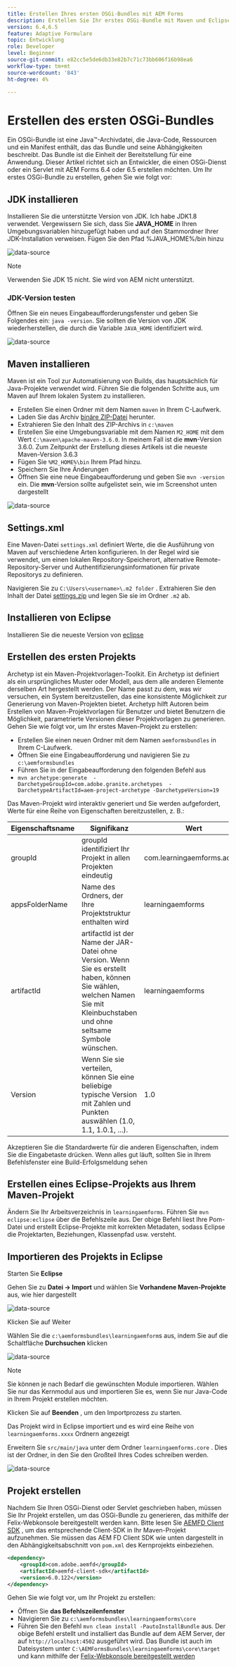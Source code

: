 ```yaml
---
title: Erstellen Ihres ersten OSGi-Bundles mit AEM Forms
description: Erstellen Sie Ihr erstes OSGi-Bundle mit Maven und Eclipse
version: 6.4,6.5
feature: Adaptive Formulare
topic: Entwicklung
role: Developer
level: Beginner
source-git-commit: e82cc5e5de6db33e82b7c71c73bb606f16b98ea6
workflow-type: tm+mt
source-wordcount: '843'
ht-degree: 4%

---
```



# Erstellen des ersten OSGi-Bundles

Ein OSGi-Bundle ist eine Java™-Archivdatei, die Java-Code, Ressourcen und ein Manifest enthält, das das Bundle und seine Abhängigkeiten beschreibt. Das Bundle ist die Einheit der Bereitstellung für eine Anwendung. Dieser Artikel richtet sich an Entwickler, die einen OSGi-Dienst oder ein Servlet mit AEM Forms 6.4 oder 6.5 erstellen möchten. Um Ihr erstes OSGi-Bundle zu erstellen, gehen Sie wie folgt vor:


## JDK installieren

Installieren Sie die unterstützte Version von JDK. Ich habe JDK1.8 verwendet. Vergewissern Sie sich, dass Sie **JAVA_HOME** in Ihren Umgebungsvariablen hinzugefügt haben und auf den Stammordner Ihrer JDK-Installation verweisen.
Fügen Sie den Pfad %JAVA_HOME%/bin hinzu

![data-source](assets/java-home.JPG)

>[!NOTE]
> Verwenden Sie JDK 15 nicht. Sie wird von AEM nicht unterstützt.

### JDK-Version testen

Öffnen Sie ein neues Eingabeaufforderungsfenster und geben Sie Folgendes ein: `java -version`. Sie sollten die Version von JDK wiederherstellen, die durch die Variable `JAVA_HOME` identifiziert wird.

![data-source](assets/java-version.JPG)

## Maven installieren

Maven ist ein Tool zur Automatisierung von Builds, das hauptsächlich für Java-Projekte verwendet wird. Führen Sie die folgenden Schritte aus, um Maven auf Ihrem lokalen System zu installieren.

* Erstellen Sie einen Ordner mit dem Namen `maven` in Ihrem C-Laufwerk.
* Laden Sie das Archiv [binäre ZIP-Datei](http://maven.apache.org/download.cgi) herunter.
* Extrahieren Sie den Inhalt des ZIP-Archivs in `c:\maven`
* Erstellen Sie eine Umgebungsvariable mit dem Namen `M2_HOME` mit dem Wert `C:\maven\apache-maven-3.6.0`. In meinem Fall ist die **mvn**-Version 3.6.0. Zum Zeitpunkt der Erstellung dieses Artikels ist die neueste Maven-Version 3.6.3
* Fügen Sie `%M2_HOME%\bin` Ihrem Pfad hinzu.
* Speichern Sie Ihre Änderungen
* Öffnen Sie eine neue Eingabeaufforderung und geben Sie `mvn -version` ein. Die **mvn**-Version sollte aufgelistet sein, wie im Screenshot unten dargestellt

![data-source](assets/mvn-version.JPG)

## Settings.xml

Eine Maven-Datei `settings.xml` definiert Werte, die die Ausführung von Maven auf verschiedene Arten konfigurieren. In der Regel wird sie verwendet, um einen lokalen Repository-Speicherort, alternative Remote-Repository-Server und Authentifizierungsinformationen für private Repositorys zu definieren.

Navigieren Sie zu `C:\Users\<username>\.m2 folder` .
Extrahieren Sie den Inhalt der Datei [settings.zip](assets/settings.zip) und legen Sie sie im Ordner `.m2` ab.

## Installieren von Eclipse

Installieren Sie die neueste Version von [eclipse](https://www.eclipse.org/downloads/)

## Erstellen des ersten Projekts

Archetyp ist ein Maven-Projektvorlagen-Toolkit. Ein Archetyp ist definiert als ein ursprüngliches Muster oder Modell, aus dem alle anderen Elemente derselben Art hergestellt werden. Der Name passt zu dem, was wir versuchen, ein System bereitzustellen, das eine konsistente Möglichkeit zur Generierung von Maven-Projekten bietet. Archetyp hilft Autoren beim Erstellen von Maven-Projektvorlagen für Benutzer und bietet Benutzern die Möglichkeit, parametrierte Versionen dieser Projektvorlagen zu generieren.
Gehen Sie wie folgt vor, um Ihr erstes Maven-Projekt zu erstellen:

* Erstellen Sie einen neuen Ordner mit dem Namen `aemformsbundles` in Ihrem C-Laufwerk.
* Öffnen Sie eine Eingabeaufforderung und navigieren Sie zu `c:\aemformsbundles`
* Führen Sie in der Eingabeaufforderung den folgenden Befehl aus
* `mvn archetype:generate  -DarchetypeGroupId=com.adobe.granite.archetypes  -DarchetypeArtifactId=aem-project-archetype -DarchetypeVersion=19`

Das Maven-Projekt wird interaktiv generiert und Sie werden aufgefordert, Werte für eine Reihe von Eigenschaften bereitzustellen, z. B.:

| Eigenschaftsname | Signifikanz | Wert |
------------------------|---------------------------------------|---------------------
| groupId | groupId identifiziert Ihr Projekt in allen Projekten eindeutig | com.learningaemforms.adobe |
| appsFolderName | Name des Ordners, der Ihre Projektstruktur enthalten wird | learningaemforms |
| artifactId | artifactId ist der Name der JAR-Datei ohne Version. Wenn Sie es erstellt haben, können Sie wählen, welchen Namen Sie mit Kleinbuchstaben und ohne seltsame Symbole wünschen. | learningaemforms |
| Version | Wenn Sie sie verteilen, können Sie eine beliebige typische Version mit Zahlen und Punkten auswählen (1.0, 1.1, 1.0.1, ...). | 1.0 |

Akzeptieren Sie die Standardwerte für die anderen Eigenschaften, indem Sie die Eingabetaste drücken.
Wenn alles gut läuft, sollten Sie in Ihrem Befehlsfenster eine Build-Erfolgsmeldung sehen

## Erstellen eines Eclipse-Projekts aus Ihrem Maven-Projekt

Ändern Sie Ihr Arbeitsverzeichnis in `learningaemforms`.
Führen Sie `mvn eclipse:eclipse` über die Befehlszeile aus.
Der obige Befehl liest Ihre Pom-Datei und erstellt Eclipse-Projekte mit korrekten Metadaten, sodass Eclipse die Projektarten, Beziehungen, Klassenpfad usw. versteht.

## Importieren des Projekts in Eclipse

Starten Sie **Eclipse**

Gehen Sie zu **Datei -> Import** und wählen Sie **Vorhandene Maven-Projekte** aus, wie hier dargestellt

![data-source](assets/import-mvn-project.JPG)

Klicken Sie auf Weiter

Wählen Sie die `c:\aemformsbundles\learningaemform`s aus, indem Sie auf die Schaltfläche **Durchsuchen** klicken

![data-source](assets/select-mvn-project.JPG)

>[!NOTE]
>Sie können je nach Bedarf die gewünschten Module importieren. Wählen Sie nur das Kernmodul aus und importieren Sie es, wenn Sie nur Java-Code in Ihrem Projekt erstellen möchten.

Klicken Sie auf **Beenden** , um den Importprozess zu starten.

Das Projekt wird in Eclipse importiert und es wird eine Reihe von `learningaemforms.xxxx` Ordnern angezeigt

Erweitern Sie `src/main/java` unter dem Ordner `learningaemforms.core` . Dies ist der Ordner, in den Sie den Großteil Ihres Codes schreiben werden.

![data-source](assets/learning-core.JPG)

## Projekt erstellen




Nachdem Sie Ihren OSGi-Dienst oder Servlet geschrieben haben, müssen Sie Ihr Projekt erstellen, um das OSGi-Bundle zu generieren, das mithilfe der Felix-Webkonsole bereitgestellt werden kann. Bitte lesen Sie [AEMFD Client SDK](https://repo.adobe.com/nexus/content/groups/public/com/adobe/aemfd/aemfd-client-sdk-) , um das entsprechende Client-SDK in Ihr Maven-Projekt aufzunehmen. Sie müssen das AEM FD Client SDK wie unten dargestellt in den Abhängigkeitsabschnitt von `pom.xml` des Kernprojekts einbeziehen.





```xml
<dependency>
    <groupId>com.adobe.aemfd</groupId>
    <artifactId>aemfd-client-sdk</artifactId>
    <version>6.0.122</version>
</dependency>
```

Gehen Sie wie folgt vor, um Ihr Projekt zu erstellen:

* Öffnen Sie **das Befehlszeilenfenster**
* Navigieren Sie zu `c:\aemformsbundles\learningaemforms\core`
* Führen Sie den Befehl `mvn clean install -PautoInstallBundle` aus.
Der obige Befehl erstellt und installiert das Bundle auf dem AEM Server, der auf `http://localhost:4502` ausgeführt wird. Das Bundle ist auch im Dateisystem unter
   `C:\AEMFormsBundles\learningaemforms\core\target` und kann mithilfe der  [Felix-Webkonsole bereitgestellt werden](http://localhost:4502/system/console/bundles)
